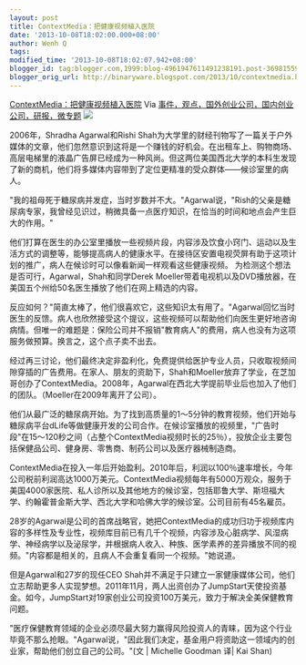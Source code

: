 ```yaml
---
layout: post
title: ContextMedia：把健康视频植入医院
date: '2013-10-08T18:02:00.000+08:00'
author: Wenh Q
tags:
modified_time: '2013-10-08T18:02:07.942+08:00'
blogger_id: tag:blogger.com,1999:blog-4961947611491238191.post-3698155991946458048
blogger_orig_url: http://binaryware.blogspot.com/2013/10/contextmedia.html
---
```

[ContextMedia：把健康视频植入医院](http://www.kuailiyu.com/article/5313.html)
Via
[事件，观点，国外创业公司，国内创业公司，研报，微专题](http://www.kuailiyu.com/)
![](http://www.kuailiyu.com/uploadfile/2013/1005/20131005110017709.jpg)

 2006年，Shradha Agarwal和Rishi
Shah为大学里的财经刊物写了一篇关于户外媒体的文章，他们忽然意识到这将是一个赚钱的好机会。在出租车上、购物商场、高层电梯里的液晶广告屏已经成为一种风尚。但这两位美国西北大学的本科生发现了新的商机，他们将多媒体内容带到了定位更精准的受众群体——候诊室里的病人。


"我的祖母死于糖尿病并发症，当时岁数并不大。"Agarwal说，"Rish的父亲是糖尿病专家，我曾经见识过，稍微具备一点医疗知识，在恰当的时间和地点会产生巨大的作用。"


他们打算在医生的办公室里播放一些视频片段，内容涉及饮食小窍门、运动以及生活方式的调整等，能够提高病人的健康水平。在接待区安置电视荧屏有助于这项计划的推广，病人在候诊时可以像看新闻一样观看这些健康视频。
 为检测这个想法是否可行，Agarwal，Shah和同学Derek
Moeller带着电视机以及DVD播放器，在美国五个州给50名医生播放了他们在网上精选的内容。


反应如何？"简直太棒了，他们很喜欢它，这些知识太有用了。"Agarwal回忆当时医生的反馈。病人也欣然接受这个提议，这些视频可以帮助他们向医生更好地咨询病情。但唯一的难题是：保险公司并不报销"教育病人"的费用，病人也没有为这项服务做预算。换言之，这个点子卖不出去。


经过再三讨论，他们最终决定非盈利化，免费提供给医护专业人员，只收取视频间隙穿插的广告费用。在家人、朋友的资助下，Shah和Moeller放弃了学业，在芝加哥创办了ContextMedia。2008年，Agarwal在西北大学提前毕业后也加入了他们的团队。（Moeller在2009年离开了公司）。


他们从最广泛的糖尿病开始。为了找到高质量的1〜5分钟的教育视频，他们开始与糖尿病平台dLife等做健康开发的公司合作。在候诊室播放的视频里，"广告时段"在15〜120秒之间（占整个ContextMedia视频时长的25％），投放企业主要包括保健品公司、健身房、零售商、制药公司以及医疗器械制造商。


ContextMedia在投入一年后开始盈利。2010年后，利润以100％速率增长，今年公司税前利润高达1000万美元。ContextMedia视频每年有5000万观众，服务于美国4000家医院、私人诊所以及其他地方的候诊室，包括耶鲁大学、斯坦福大学、约翰霍普金斯大学、西北大学和哈佛大学的候诊室。公司目前有45名雇员。


28岁的Agarwal是公司的首席战略官，她把ContextMedia的成功归功于视频库内容的多样性及专业性，视频库目前已有几千个视频，内容涉及心脏病学、风湿病学、神经病学以及泌尿学，并根据病人收入、种族、医学素养的差异播放不同的视频。"内容都是相关的，且病人不会重复看同一个视频。"她说道。

 但是Agarwal和27岁的现任CEO
Shah并不满足于只建立一家健康媒体公司，他们立志帮助更多人实现梦想。2011年11月，两人出资创办了JumpStart天使投资基金。如今，JumpStart对19家创业公司投资100万美元，致力于解决全美保健教育问题。


"医疗保健教育领域的企业必须尽最大努力赢得风险投资人的青睐，因为这个行业毕竟不那么抢眼。"Agarwal说，"因此我们决定，基金用户将资助这一领域内的创业家，帮助他们创立自己的公司。"(文
| Michelle Goodman 译| Kai Shan)

